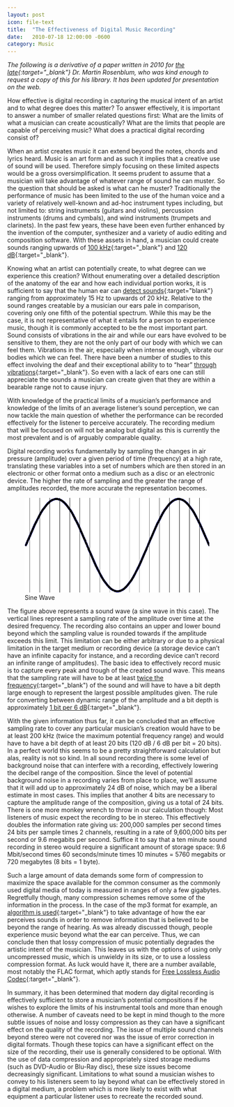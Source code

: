 ```yaml
---
layout: post
icon: file-text
title:  "The Effectiveness of Digital Music Recording"
date:   2010-07-18 12:00:00 -0600
category: Music
---
```


*The following is a derivative of a paper written in 2010 for [the late](https://shepherdexpress.com/music/on-music/update-memorial-service-dr.-martin-jack-rosenblum-planned-thursday/){:target="_blank"} Dr. Martin Rosenblum, who was kind enough to request a copy of this for his library. It has been updated for presentation on the web.*

How effective is digital recording in capturing the musical intent of an artist and to what degree does this matter? To answer effectively, it is important to answer a number of smaller related questions first: What are the limits of what a musician can create acoustically? What are the limits that people are capable of perceiving music? What does a practical digital recording consist of?

When an artist creates music it can extend beyond the notes, chords and lyrics heard. Music is an art form and as such it implies that a creative use of sound will be used. Therefore simply focusing on these limited aspects would be a gross oversimplification. It seems prudent to assume that a musician will take advantage of whatever range of sound he can muster. So the question that should be asked is what can he muster? Traditionally the performance of music has been limited to the use of the human voice and a variety of relatively well-known and ad-hoc instrument types including, but not limited to: string instruments (guitars and violins), percussion instruments (drums and cymbals), and wind instruments (trumpets and clarinets). In the past few years, these have been even further enhanced by the invention of the computer, synthesizer and a variety of audio editing and composition software. With these assets in hand, a musician could create sounds ranging upwards of [100 kHz](http://www.its.caltech.edu/~boyk/spectra/spectra.htm){:target="_blank"} and [120 dB](http://www.guinnessworldrecords.com/world-records/loudest-blow-of-an-alphorn){:target="_blank"}.

Knowing what an artist can potentially create, to what degree can we experience this creation? Without enumerating over a detailed description of the anatomy of the ear and how each individual portion works, it is sufficient to say that the human ear can [detect sounds](http://hypertextbook.com/facts/2003/ChrisDAmbrose.shtml){:target="blank"} ranging from approximately 15 Hz to upwards of 20 kHz. Relative to the sound ranges creatable by a musician our ears pale in comparison, covering only one fifth of the potential spectrum. While this may be the case, it is not representative of what it entails for a person to experience music, though it is commonly accepted to be the most important part. Sound consists of vibrations in the air and while our ears have evolved to be sensitive to them, they are not the only part of our body with which we can feel them. Vibrations in the air, especially when intense enough, vibrate our bodies which we can feel. There have been a number of studies to this effect involving the deaf and their exceptional ability to to “hear” [through vibrations](http://www.scientificamerican.com/article.cfm?id=brain-scans-show-deaf-sub){:target="_blank"}. So even with a lack of ears one can still appreciate the sounds a musician can create given that they are within a bearable range not to cause injury.

With knowledge of the practical limits of a musician’s performance and knowledge of the limits of an average listener’s sound perception, we can now tackle the main question of whether the performance can be recorded effectively for the listener to perceive accurately. The recording medium that will be focused on will not be analog but digital as this is currently the most prevalent and is of arguably comparable quality. 

Digital recording works fundamentally by sampling the changes in air pressure (amplitude) over a given period of time (frequency) at a high rate, translating these variables into a set of numbers which are then stored in an electronic or other format onto a medium such as a disc or an electronic device. The higher the rate of sampling and the greater the range of amplitudes recorded, the more accurate the representation becomes.

<figure>
    <img src="/media-library/music/sine-wave-sampling.png">
    <figcaption>Sine Wave</figcaption>
</figure>

The figure above represents a sound wave (a sine wave in this case). The vertical lines represent a sampling rate of the amplitude over time at the desired frequency. The recording also contains an upper and lower bound beyond which the sampling value is rounded towards if the amplitude exceeds this limit. This limitation can be either arbitrary or due to a physical limitation in the target medium or recording device (a storage device can’t have an infinite capacity for instance, and a recording device can’t record an infinite range of amplitudes). The basic idea to effectively record music is to capture every peak and trough of the created sound wave. This means that the sampling rate will have to be at least [twice the frequency](http://www.rctn.org/bruno/npb261/aliasing.pdf)(:target="_blank") of the sound and will have to have a bit depth large enough to represent the largest possible amplitudes given. The rule for converting between dynamic range of the amplitude and a bit depth is approximately [1 bit per 6 dB](https://micro.magnet.fsu.edu/primer/digitalimaging/concepts/dynamicrange.html){:target="_blank"}.

With the given information thus far, it can be concluded that an effective sampling rate to cover any particular musician’s creation would have to be at least 200 kHz (twice the maximum potential frequency range) and would have to have a bit depth of at least 20 bits (120 dB / 6 dB per bit = 20 bits). In a perfect world this seems to be a pretty straightforward calculation but alas, reality is not so kind. In all sound recording there is some level of background noise that can interfere with a recording, effectively lowering the decibel range of the composition. Since the level of potential background noise in a recording varies from place to place, we’ll assume that it will add up to approximately 24 dB of noise, which may be a liberal estimate in most cases. This implies that another 4 bits are necessary to capture the amplitude range of the composition, giving us a total of 24 bits. There is one more monkey wrench to throw in our calculation though: Most listeners of music expect the recording to be in stereo. This effectively doubles the information rate giving us: 200,000 samples per second times 24 bits per sample times 2 channels, resulting in a rate of 9,600,000 bits per second or 9.6 megabits per second. Suffice it to say that a ten minute sound recording in stereo would require a significant amount of storage space: 9.6 Mbit/second times 60 seconds/minute times 10 minutes = 5760 megabits or 720 megabytes (8 bits = 1 byte).

Such a large amount of data demands some form of compression to maximize the space available for the common consumer as the commonly used digital media of today is measured in ranges of only a few gigabytes. Regretfully though, many compression schemes remove some of the information in the process. In the case of the mp3 format for example, an [algorithm is used](https://cs.stanford.edu/people/eroberts/courses/soco/projects/2000-01/data-compression/lossy/mp3/concept.htm){:target="_blank"} to take advantage of how the ear perceives sounds in order to remove information that is believed to be beyond the range of hearing. As was already discussed though, people experience music beyond what the ear can perceive. Thus, we can conclude then that lossy compression of music potentially degrades the artistic intent of the musician. This leaves us with the options of using only uncompressed music, which is unwieldy in its size, or to use a lossless compression format. As luck would have it, there are a number available, most notably the FLAC format, which aptly stands for [Free Lossless Audio Codec](http://flac.sourceforge.net/){:target="_blank"}.

In summary, it has been determined that modern day digital recording is effectively sufficient to store a musician’s potential compositions if he wishes to explore the limits of his instrumental tools and more than enough otherwise. A number of caveats need to be kept in mind though to the more subtle issues of noise and lossy compression as they can have a significant effect on the quality of the recording. The issue of multiple sound channels beyond stereo were not covered nor was the issue of error correction in digital formats. Though these topics can have a significant effect on the size of the recording, their use is generally considered to be optional. With the use of data compression and appropriately sized storage mediums (such as DVD-Audio or Blu-Ray disc), these size issues become decreasingly significant. Limitations to what sound a musician wishes to convey to his listeners seem to lay beyond what can be effectively stored in a digital medium, a problem which is more likely to exist with what equipment a particular listener uses to recreate the recorded sound.
